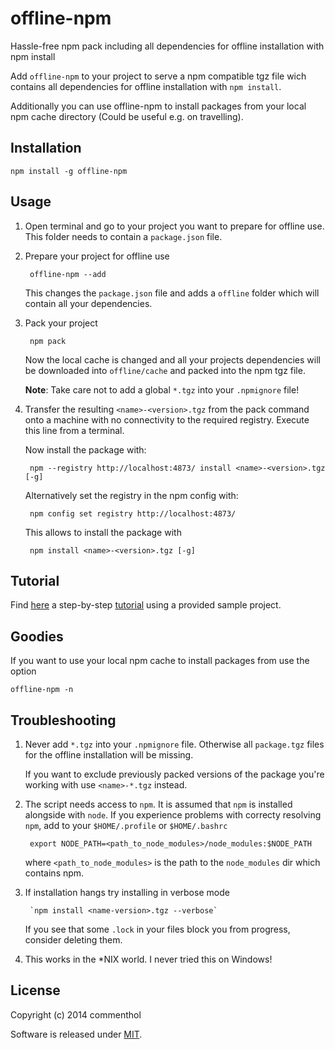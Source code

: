 # offline-npm

Hassle-free npm pack including all dependencies for offline installation with npm install

Add `offline-npm` to your project to serve a npm compatible tgz file wich contains all dependencies for offline installation with `npm install`.

Additionally you can use offline-npm to install packages from your local npm cache directory (Could be useful e.g. on travelling).


## Installation

    npm install -g offline-npm


## Usage

1. Open terminal and go to your project you want to prepare for offline use.
   This folder needs to contain a `package.json` file.

2. Prepare your project for offline use

        offline-npm --add

   This changes the `package.json` file and adds a `offline` folder which will contain all your dependencies.

3. Pack your project

        npm pack

   Now the local cache is changed and all your projects dependencies will be downloaded into `offline/cache` and packed into the npm tgz file.
   
   __Note__: Take care not to add a global `*.tgz` into your `.npmignore` file!

4. Transfer the resulting `<name>-<version>.tgz` from the pack command onto a machine with no connectivity to the required registry. Execute this line from a terminal.

   Now install the package with:

        npm --registry http://localhost:4873/ install <name>-<version>.tgz [-g]

   Alternatively set the registry in the npm config with:

        npm config set registry http://localhost:4873/

   This allows to install the package with

        npm install <name>-<version>.tgz [-g]


## Tutorial

Find [here](TUTORIAL.md) a step-by-step [tutorial](TUTORIAL.md) using a provided sample project.


## Goodies

If you want to use your local npm cache to install packages from use the option

    offline-npm -n


## Troubleshooting

1. Never add `*.tgz` into your `.npmignore` file. Otherwise all `package.tgz` files for the offline installation will be missing.

   If you want to exclude previously packed versions of the package you're working with use `<name>-*.tgz` instead.

2. The script needs access to `npm`. It is assumed that `npm` is installed alongside with `node`. If you experience problems with correcty resolving `npm`, add to your `$HOME/.profile` or `$HOME/.bashrc`

        export NODE_PATH=<path_to_node_modules>/node_modules:$NODE_PATH

   where `<path_to_node_modules>` is the path to the `node_modules` dir which contains npm.

3. If installation hangs try installing in verbose mode

        `npm install <name-version>.tgz --verbose`

   If you see that some `.lock` in your files block you from progress, consider deleting them.

3. This works in the \*NIX world. I never tried this on Windows!


## License

Copyright (c) 2014 commenthol

Software is released under [MIT][MIT].

[MIT]: LICENSE

